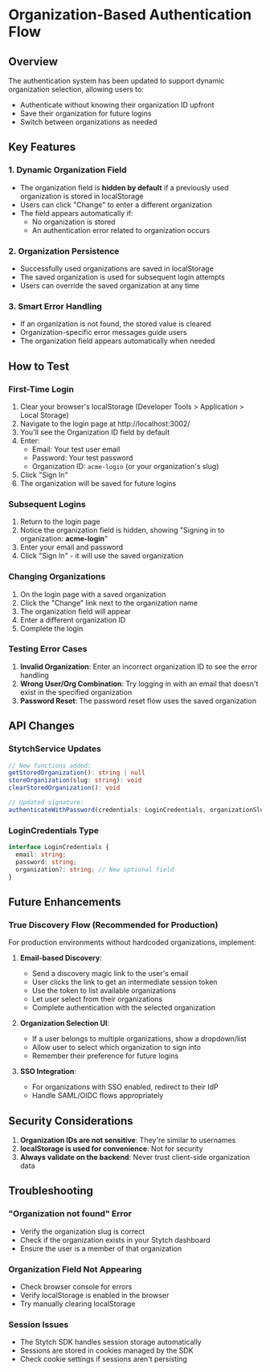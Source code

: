 # Organization-Based Authentication Flow

## Overview
The authentication system has been updated to support dynamic organization selection, allowing users to:
- Authenticate without knowing their organization ID upfront
- Save their organization for future logins
- Switch between organizations as needed

## Key Features

### 1. Dynamic Organization Field
- The organization field is **hidden by default** if a previously used organization is stored in localStorage
- Users can click "Change" to enter a different organization
- The field appears automatically if:
  - No organization is stored
  - An authentication error related to organization occurs

### 2. Organization Persistence
- Successfully used organizations are saved in localStorage
- The saved organization is used for subsequent login attempts
- Users can override the saved organization at any time

### 3. Smart Error Handling
- If an organization is not found, the stored value is cleared
- Organization-specific error messages guide users
- The organization field appears automatically when needed

## How to Test

### First-Time Login
1. Clear your browser's localStorage (Developer Tools > Application > Local Storage)
2. Navigate to the login page at http://localhost:3002/
3. You'll see the Organization ID field by default
4. Enter:
   - Email: Your test user email
   - Password: Your test password
   - Organization ID: `acme-login` (or your organization's slug)
5. Click "Sign In"
6. The organization will be saved for future logins

### Subsequent Logins
1. Return to the login page
2. Notice the organization field is hidden, showing "Signing in to organization: **acme-login**"
3. Enter your email and password
4. Click "Sign In" - it will use the saved organization

### Changing Organizations
1. On the login page with a saved organization
2. Click the "Change" link next to the organization name
3. The organization field will appear
4. Enter a different organization ID
5. Complete the login

### Testing Error Cases
1. **Invalid Organization**: Enter an incorrect organization ID to see the error handling
2. **Wrong User/Org Combination**: Try logging in with an email that doesn't exist in the specified organization
3. **Password Reset**: The password reset flow uses the saved organization

## API Changes

### StytchService Updates
```typescript
// New functions added:
getStoredOrganization(): string | null
storeOrganization(slug: string): void
clearStoredOrganization(): void

// Updated signature:
authenticateWithPassword(credentials: LoginCredentials, organizationSlug?: string): Promise<StytchSession>
```

### LoginCredentials Type
```typescript
interface LoginCredentials {
  email: string;
  password: string;
  organization?: string; // New optional field
}
```

## Future Enhancements

### True Discovery Flow (Recommended for Production)
For production environments without hardcoded organizations, implement:

1. **Email-based Discovery**:
   - Send a discovery magic link to the user's email
   - User clicks the link to get an intermediate session token
   - Use the token to list available organizations
   - Let user select from their organizations
   - Complete authentication with the selected organization

2. **Organization Selection UI**:
   - If a user belongs to multiple organizations, show a dropdown/list
   - Allow user to select which organization to sign into
   - Remember their preference for future logins

3. **SSO Integration**:
   - For organizations with SSO enabled, redirect to their IdP
   - Handle SAML/OIDC flows appropriately

## Security Considerations

1. **Organization IDs are not sensitive**: They're similar to usernames
2. **localStorage is used for convenience**: Not for security
3. **Always validate on the backend**: Never trust client-side organization data

## Troubleshooting

### "Organization not found" Error
- Verify the organization slug is correct
- Check if the organization exists in your Stytch dashboard
- Ensure the user is a member of that organization

### Organization Field Not Appearing
- Check browser console for errors
- Verify localStorage is enabled in the browser
- Try manually clearing localStorage

### Session Issues
- The Stytch SDK handles session storage automatically
- Sessions are stored in cookies managed by the SDK
- Check cookie settings if sessions aren't persisting